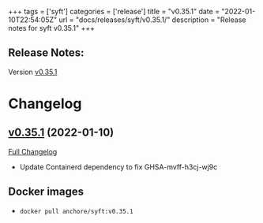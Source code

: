 +++
tags = ['syft']
categories = ['release']
title = "v0.35.1"
date = "2022-01-10T22:54:05Z"
url = "docs/releases/syft/v0.35.1/"
description = "Release notes for syft v0.35.1"
+++

## Release Notes:
Version [v0.35.1](https://github.com/anchore/syft/releases/tag/v0.35.1)

# Changelog

## [v0.35.1](https://github.com/anchore/syft/tree/v0.35.1) (2022-01-10)

[Full Changelog](https://github.com/anchore/syft/compare/v0.35.0...v0.35.1)
- Update Containerd dependency to fix GHSA-mvff-h3cj-wj9c

## Docker images

- `docker pull anchore/syft:v0.35.1`
